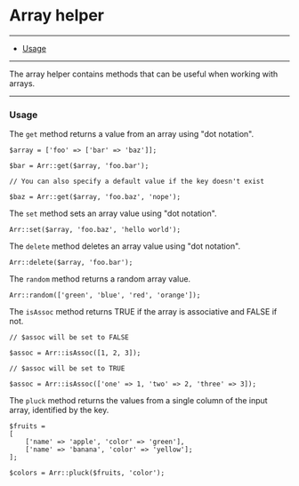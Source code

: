 # Array helper

--------------------------------------------------------

* [Usage](#usage)

--------------------------------------------------------

The array helper contains methods that can be useful when working with arrays.

--------------------------------------------------------

<a id="usage"></a>

### Usage

The `get` method returns a value from an array using "dot notation".

	$array = ['foo' => ['bar' => 'baz']];

	$bar = Arr::get($array, 'foo.bar');

	// You can also specify a default value if the key doesn't exist

	$baz = Arr::get($array, 'foo.baz', 'nope');

The `set` method sets an array value using "dot notation".

	Arr::set($array, 'foo.baz', 'hello world');

The `delete` method deletes an array value using "dot notation".

	Arr::delete($array, 'foo.bar');

The `random` method returns a random array value.

	Arr::random(['green', 'blue', 'red', 'orange']);

The `isAssoc` method returns TRUE if the array is associative and FALSE if not.

	// $assoc will be set to FALSE

	$assoc = Arr::isAssoc([1, 2, 3]);

	// $assoc will be set to TRUE

	$assoc = Arr::isAssoc(['one' => 1, 'two' => 2, 'three' => 3]);

The `pluck` method returns the values from a single column of the input array, identified by the key.

	$fruits =
	[
		['name' => 'apple', 'color' => 'green'],
		['name' => 'banana', 'color' => 'yellow'];
	];

	$colors = Arr::pluck($fruits, 'color');
